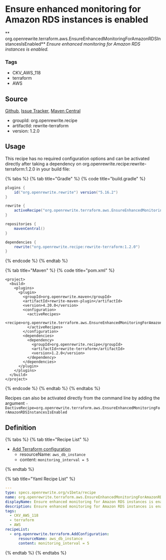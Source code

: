 # Ensure enhanced monitoring for Amazon RDS instances is enabled

** org.openrewrite.terraform.aws.EnsureEnhancedMonitoringForAmazonRDSInstancesIsEnabled**
_Ensure enhanced monitoring for Amazon RDS instances is enabled._

### Tags

* CKV_AWS_118
* terraform
* AWS

## Source

[Github](https://github.com/openrewrite/rewrite-terraform), [Issue Tracker](https://github.com/openrewrite/rewrite-terraform/issues), [Maven Central](https://search.maven.org/artifact/org.openrewrite.recipe/rewrite-terraform/1.2.0/jar)

* groupId: org.openrewrite.recipe
* artifactId: rewrite-terraform
* version: 1.2.0


## Usage

This recipe has no required configuration options and can be activated directly after taking a dependency on org.openrewrite.recipe:rewrite-terraform:1.2.0 in your build file:

{% tabs %}
{% tab title="Gradle" %}
{% code title="build.gradle" %}
```groovy
plugins {
    id("org.openrewrite.rewrite") version("5.16.2")
}

rewrite {
    activeRecipe("org.openrewrite.terraform.aws.EnsureEnhancedMonitoringForAmazonRDSInstancesIsEnabled")
}

repositories {
    mavenCentral()
}

dependencies {
    rewrite("org.openrewrite.recipe:rewrite-terraform:1.2.0")
}
```
{% endcode %}
{% endtab %}

{% tab title="Maven" %}
{% code title="pom.xml" %}
```markup
<project>
  <build>
    <plugins>
      <plugin>
        <groupId>org.openrewrite.maven</groupId>
        <artifactId>rewrite-maven-plugin</artifactId>
        <version>4.20.0</version>
        <configuration>
          <activeRecipes>
            <recipe>org.openrewrite.terraform.aws.EnsureEnhancedMonitoringForAmazonRDSInstancesIsEnabled</recipe>
          </activeRecipes>
        </configuration>
        <dependencies>
          <dependency>
            <groupId>org.openrewrite.recipe</groupId>
            <artifactId>rewrite-terraform</artifactId>
            <version>1.2.0</version>
          </dependency>
        </dependencies>
      </plugin>
    </plugins>
  </build>
</project>
```
{% endcode %}
{% endtab %}
{% endtabs %}

Recipes can also be activated directly from the command line by adding the argument `-DactiveRecipe=org.openrewrite.terraform.aws.EnsureEnhancedMonitoringForAmazonRDSInstancesIsEnabled`

## Definition

{% tabs %}
{% tab title="Recipe List" %}
* [Add Terraform configuration](../../terraform/addconfiguration.md)
  * resourceName: `aws_db_instance`
  * content: `monitoring_interval = 5`

{% endtab %}

{% tab title="Yaml Recipe List" %}
```yaml
---
type: specs.openrewrite.org/v1beta/recipe
name: org.openrewrite.terraform.aws.EnsureEnhancedMonitoringForAmazonRDSInstancesIsEnabled
displayName: Ensure enhanced monitoring for Amazon RDS instances is enabled
description: Ensure enhanced monitoring for Amazon RDS instances is enabled.
tags:
  - CKV_AWS_118
  - terraform
  - AWS
recipeList:
  - org.openrewrite.terraform.AddConfiguration:
      resourceName: aws_db_instance
      content: monitoring_interval = 5

```
{% endtab %}
{% endtabs %}
